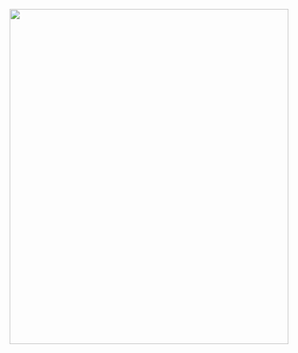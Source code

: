 <p align="center">
  <img width="500" height="600" src="https://github.com/user-attachments/assets/f507da7a-1e62-4347-85db-87c9583aec29" width="500" height="600">
</p>

